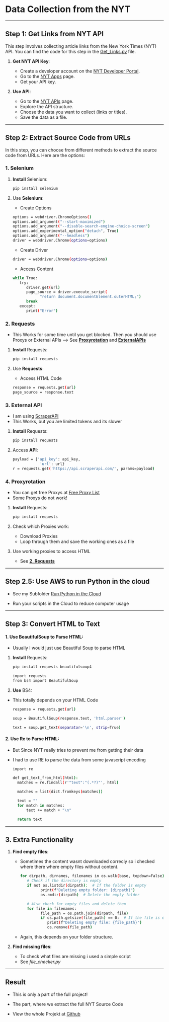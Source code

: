 # Data Collection from the NYT

---

## Step 1: Get Links from **NYT API**

This step involves collecting article links from the New York Times (NYT) API. You can find the code for this step in the [Get_Links.py](https://github.com/AdminL3/Jugend-Forscht/blob/main/data-collection/Get_Links.py) file.

1. **Get NYT API Key**:

   - Create a developer account on the [NYT Developer Portal](https://developer.nytimes.com/).
   - Go to the [NYT Apps](https://developer.nytimes.com/my-apps) page.
   - Get your API key.

2. **Use API**:

   - Go to the [NYT APIs](https://developer.nytimes.com/apis) page.
   - Explore the API structure.
   - Choose the data you want to collect (links or titles).
   - Save the data as a file.

---

## Step 2: Extract Source Code from URLs

In this step, you can choose from different methods to extract the source code from URLs. Here are the options:

### 1. Selenium

1. **Install** Selenium:

   ```bash
   pip install selenium
   ```

2. Use **Selenium**:

   - Create Options

   ```bash
   options = webdriver.ChromeOptions()
   options.add_argument("--start-maximized")
   options.add_argument("--disable-search-engine-choice-screen")
   options.add_experimental_option("detach", True)
   options.add_argument("--headless")
   driver = webdriver.Chrome(options=options)
   ```

   - Create Driver

   ```bash
   driver = webdriver.Chrome(options=options)
   ```

   - Access Content

   ```bash
   while True:
      try:
         driver.get(url)
         page_source = driver.execute_script(
               "return document.documentElement.outerHTML;")
         break
      except:
         print("Error")
   ```

### 2. Requests

- This Works for some time until you get blocked. Then you should use Proxys or External APIs --> See [**Proxyrotation**](#4-proxyrotation) and [**ExternalAPIs**](#3-external-api)

1. **Install** Requests:

   ```bash
   pip install requests
   ```

2. Use **Requests**:

   - Access HTML Code

   ```bash
   response = requests.get(url)
   page_source = response.text
   ```

### 3. External API

- I am using [ScraperAPI](https://www.scraperapi.com/)
- This Works, but you are limited tokens and its slower

1. **Install** Requests:

   ```bash
   pip install requests
   ```

2. Access **API**:

   ```bash
   payload = {'api_key': api_key,
               'url': url}
   r = requests.get('https://api.scraperapi.com/', params=payload)
   ```

### 4. Proxyrotation

- You can get free Proxys at [Free Proxy List](https://free-proxy-list.net/)
- Some Proxys do not work!

1. **Install** Requests:

   ```bash
   pip install requests
   ```

2. Check which Proxies work:

   - Download Proxies
   - Loop through them and save the working ones as a file

3. Use working proxies to access HTML
   - See [**2. Requests**](#2-requests)

---

## Step 2.5: Use AWS to run Python in the cloud

- See my Subfolder [Run Python in the Cloud](./AWS/)

- Run your scripts in the Cloud to reduce computer usage

---

## Step 3: Convert HTML to Text

#### 1. Use **BeautifulSoup** to Parse HTML:

- Usually I would just use Beautiful Soup to parse HTML

1. **Install** Requests:

   ```bash
   pip install requests beautifulsoup4
   ```

   ```bash
   import requests
   from bs4 import BeautifulSoup
   ```

1. **Use** BS4:

- This totally depends on your HTML Code

  ```bash
  response = requests.get(url)
  ```

  ```bash
  soup = BeautifulSoup(response.text, 'html.parser')
  ```

  ```bash
  text = soup.get_text(separator='\n', strip=True)
  ```

#### 2. Use **Re** to Parse HTML:

- But Since NYT really tries to prevent me from getting their data
- I had to use RE to parse the data from some javascript encoding

  ```bash
  import re
  ```

  ```bash
  def get_text_from_html(html):
    matches = re.findall(r'"text":"(.*?)"', html)

    matches = list(dict.fromkeys(matches))

    text = ""
    for match in matches:
        text += match + "\n"

    return text
  ```

---

## 3. Extra Functionality

1. **Find empty files**:

   - Sometimes the content wasnt downloaded correcly so i checked where there where empty files without content.

     ```bash
     for dirpath, dirnames, filenames in os.walk(base, topdown=False):
        # Check if the directory is empty
        if not os.listdir(dirpath):  # If the folder is empty
              print(f"Deleting empty folder: {dirpath}")
              os.rmdir(dirpath)  # Delete the empty folder

        # Also check for empty files and delete them
        for file in filenames:
              file_path = os.path.join(dirpath, file)
              if os.path.getsize(file_path) == 0:  # If the file is empty
                 print(f"Deleting empty file: {file_path}")
                 os.remove(file_path)
     ```

   - Again, this depends on your folder structure.

2. **Find missing files**:

   - To check what files are missing i used a simple script
   - See _file_checker.py_

---

## Result

- This is only a part of the full project!

- The part, where we extract the full NYT Source Code

- View the whole Projekt at [Github](https://github.com/AdminL3/Jugend-Forscht/)
